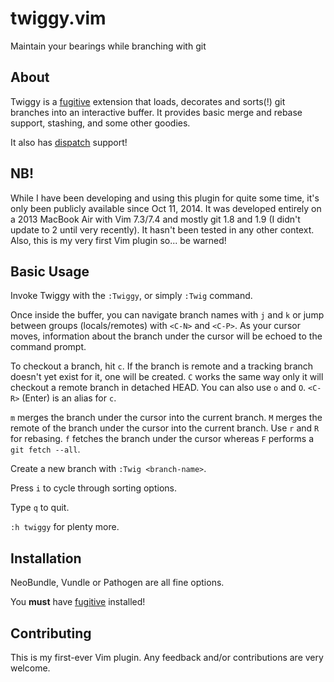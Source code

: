 # twiggy.vim

Maintain your bearings while branching with git

## About

Twiggy is a [fugitive](https://github.com/tpope/vim-fugitive) extension that
loads, decorates and sorts(!) git branches into an interactive buffer.  It
provides basic merge and rebase support, stashing, and some other goodies.

It also has [dispatch](https://github.com/tpope/vim-dispatch) support!

## NB!

While I have been developing and using this plugin for quite some time, it's
only been publicly available since Oct 11, 2014.  It was developed entirely on a
2013 MacBook Air with Vim 7.3/7.4 and mostly git 1.8 and 1.9 (I didn't update to
2 until very recently).  It hasn't been tested in any other context.  Also,
this is my very first Vim plugin so... be warned!

## Basic Usage

Invoke Twiggy with the `:Twiggy`, or simply `:Twig` command.

Once inside the buffer, you can navigate branch names with `j` and `k`
or jump between groups (locals/remotes) with `<C-N>` and `<C-P>`.  As your
cursor moves, information about the branch under the cursor will be echoed to
the command prompt.

To checkout a branch, hit `c`.  If the branch is remote and a tracking branch
doesn't yet exist for it, one will be created.  `C` works the same way only it
will checkout a remote branch in detached HEAD.  You can also use `o` and `O`.
`<C-R>` (Enter) is an alias for `c`.

`m` merges the branch under the cursor into the current branch.  `M` merges the
remote of the branch under the cursor into the current branch.  Use `r` and `R`
for rebasing.  `f` fetches the branch under the cursor whereas `F` performs a
`git fetch --all`.

Create a new branch with `:Twig <branch-name>`.

Press `i` to cycle through sorting options.

Type `q` to quit.

`:h twiggy` for plenty more.

## Installation

NeoBundle, Vundle or Pathogen are all fine options.

You __must__ have [fugitive](https://github.com/tpope/vim-fugitive) installed!

## Contributing
This is my first-ever Vim plugin.  Any feedback and/or contributions are very
welcome.
